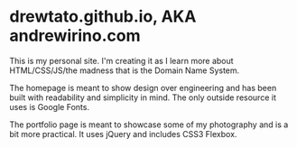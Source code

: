 # drewtato.github.io, AKA andrewirino.com
This is my personal site. I'm creating it as I learn more about HTML/CSS/JS/the madness that is the Domain Name System. 

The homepage is meant to show design over engineering and has been built with readability and simplicity in mind. The only outside resource it uses is Google Fonts.

The portfolio page is meant to showcase some of my photography and is a bit more practical. It uses jQuery and includes CSS3 Flexbox.
